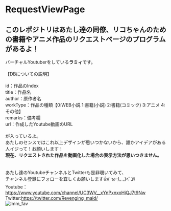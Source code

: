 # RequestViewPage
## このレポジトリはあたし達の同僚、リコちゃんのための書籍やアニメ作品のリクエストページのプログラムがあるよ！
バーチャルYoutuberをしている**ラミィ**です。<br>
<br>
【DBについての説明】<br>
<br>
id：作品のIndex<br>
title：作品名<br>
author：原作者名<br>
workType：作品の種類【0:WEB小説 1:書籍(小説) 2:書籍(コミック) 3:アニメ 4:その他】<br>
remarks：備考欄<br>
url：作成したYoutube動画のURL<br>
<br>
が入っているよ。<br>
あたしのセンスではこれ以上デザインが思いつかないから、誰かアイデアがある人イジって！お願いします！<br>
**現在、リクエストされた作品を動画化した場合の表示方法が思いつきません。**<br>
<br>
<br>
あたし達のYoutubeチャンネルとTwitterも是非覗いてみて、<br>
チャンネル登録にフォローを宜しくお願いします:+1:(*･ω･)*_ _)ﾍﾟｺﾘ<br>
Youtube：https://www.youtube.com/channel/UC3WV__xYnPxnxoHiQJ7t9Nw<br>
Twitter:https://twitter.com/Revenging_maid/<br>
![lmm_fav](https://lh3.googleusercontent.com/a-/AOh14GgDg2sP4Au14mbeHnauFmchTtkDw7pGD-QrRGcPAg=s600-k-no-rp-mo)